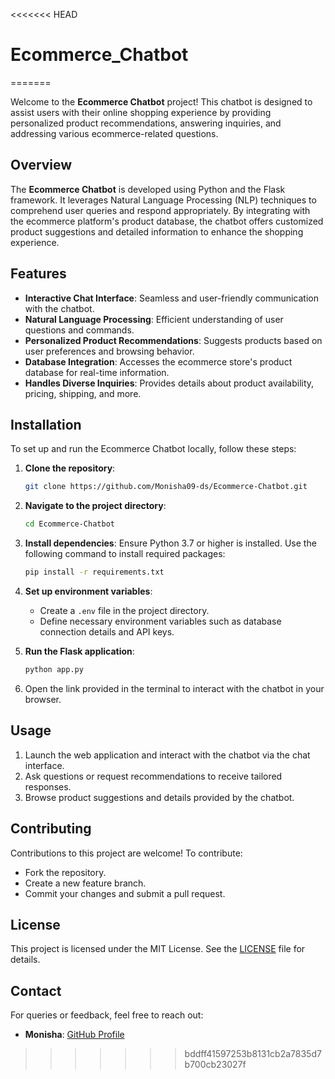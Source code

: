 <<<<<<< HEAD
# Ecommerce_Chatbot
=======


Welcome to the **Ecommerce Chatbot** project! This chatbot is designed to assist users with their online shopping experience by providing personalized product recommendations, answering inquiries, and addressing various ecommerce-related questions.

## Overview

The **Ecommerce Chatbot** is developed using Python and the Flask framework. It leverages Natural Language Processing (NLP) techniques to comprehend user queries and respond appropriately. By integrating with the ecommerce platform's product database, the chatbot offers customized product suggestions and detailed information to enhance the shopping experience.

## Features

- **Interactive Chat Interface**: Seamless and user-friendly communication with the chatbot.
- **Natural Language Processing**: Efficient understanding of user questions and commands.
- **Personalized Product Recommendations**: Suggests products based on user preferences and browsing behavior.
- **Database Integration**: Accesses the ecommerce store's product database for real-time information.
- **Handles Diverse Inquiries**: Provides details about product availability, pricing, shipping, and more.

## Installation

To set up and run the Ecommerce Chatbot locally, follow these steps:

1. **Clone the repository**:
   ```bash
   git clone https://github.com/Monisha09-ds/Ecommerce-Chatbot.git
   ```

2. **Navigate to the project directory**:
   ```bash
   cd Ecommerce-Chatbot
   ```

3. **Install dependencies**:
   Ensure Python 3.7 or higher is installed. Use the following command to install required packages:
   ```bash
   pip install -r requirements.txt
   ```

4. **Set up environment variables**:
   - Create a `.env` file in the project directory.
   - Define necessary environment variables such as database connection details and API keys.

5. **Run the Flask application**:
   ```bash
   python app.py
   ```

6. Open the link provided in the terminal to interact with the chatbot in your browser.

## Usage

1. Launch the web application and interact with the chatbot via the chat interface.
2. Ask questions or request recommendations to receive tailored responses.
3. Browse product suggestions and details provided by the chatbot.

## Contributing

Contributions to this project are welcome! To contribute:

- Fork the repository.
- Create a new feature branch.
- Commit your changes and submit a pull request.

## License

This project is licensed under the MIT License. See the [LICENSE](LICENSE) file for details.

## Contact

For queries or feedback, feel free to reach out:
- **Monisha**: [GitHub Profile](https://github.com/Monisha09-ds)
>>>>>>> bddff41597253b8131cb2a7835d7b700cb23027f
